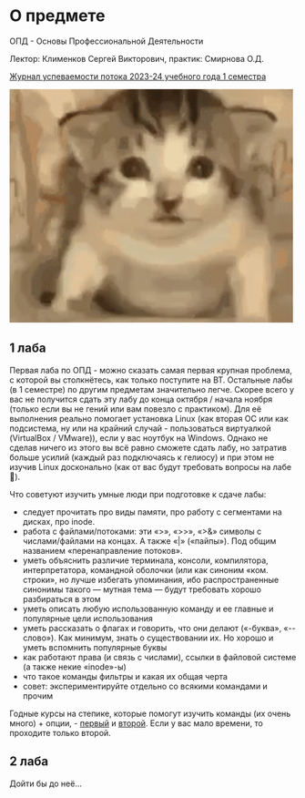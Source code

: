 # О предмете
ОПД - Основы Профессиональной Деятельности

Лектор: Клименков Сергей Викторович, практик: Смирнова О.Д.

[Журнал успеваемости потока 2023-24 учебного года 1 семестра](https://docs.google.com/spreadsheets/d/13S-2iAf4nN32t-FHNJ_jX8qY8gaT1N2PcAmV19g3OMo/edit#gid=1376124505)

![](https://github.com/petrovviacheslav/myitmo/blob/main/materials/cat-opd.gif)

## 1 лаба
Первая лаба по ОПД - можно сказать самая первая крупная проблема, с которой вы столкнётесь, как только поступите на ВТ. Остальные лабы (в 1 семестре) по другим предметам значительно легче. Скорее всего у вас не получится сдать эту лабу до конца октября / начала ноября (только если вы не гений или вам повезло с практиком). Для её выполнения реально помогает установка Linux (как вторая ОС или как подсистема, ну или на крайний случай - пользоваться виртуалкой (VirtualBox / VMware)), если у вас ноутбук на Windows. Однако не сделав ничего из этого вы всё равно сможете сдать лабу, но затратив больше усилий (каждый раз подключаясь к гелиосу) и при этом не изучив Linux досконально (как от вас будут требовать вопросы на лабе :poop:). 

Что советуют изучить умные люди при подготовке к сдаче лабы:
- cледует прочитать про виды памяти, про работу с сегментами на дисках, про inode.
- работа с файлами/потоками: эти «>», «>>», «>&» символы с числами/файлами на концах. А также «|» («пайпы»). Под общим названием «перенаправление потоков».
- уметь объяснить различие терминала, консоли, компилятора, интерпретатора, командной оболочки (или как синоним «ком. строки», но лучше избегать упоминания, ибо распространенные синонимы такого — мутная тема — будут требовать хорошо разбираться в этом
- уметь описать любую использованную команду и ее главные и популярные цели использования
- уметь рассказать о флагах и говорить, что они делают («-буква», «-- слово»). Как минимум, знать о существовании их. Но хорошо и уметь вспомнить популярные буквы
- как работают права (и связь с числами), ссылки в файловой системе (а также некие «inode»-ы)
- что такое команды фильтры и какая их общая черта
- совет: экспериментируйте отдельно со всякими командами и прочим

Годные курсы на степике, которые помогут изучить команды (их очень много) + опции, - [первый](https://stepik.org/course/548/syllabus) и [второй](https://stepik.org/course/762/syllabus). Если у вас мало времени, то проходите только второй.

## 2 лаба

Дойти бы до неё...
